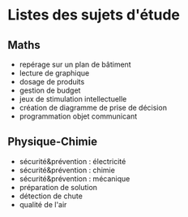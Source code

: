 # Listes des sujets d'étude

## Maths

* repérage sur un plan de bâtiment
* lecture de graphique
* dosage de produits
* gestion de budget
* jeux de stimulation intellectuelle
* création de diagramme de prise de décision
* programmation objet communicant

## Physique-Chimie

* sécurité&prévention : électricité
* sécurité&prévention : chimie
* sécurité&prévention : mécanique
* préparation de solution
* détection de chute
* qualité de l'air